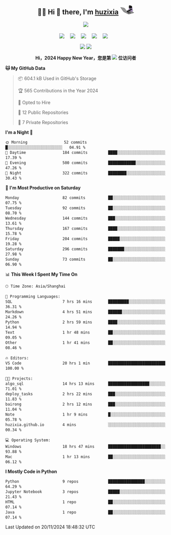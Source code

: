 <div align="center">

## :woman_technologist: Hi 👋 there, I'm [huzixia](https://huzixia.github.io/) <img height="30" src="images/work.gif" />

  <!-- dynamic typing effect 动态打字效果 -->
  <div>
    <a href="https://huzixia.github.io/">
      <img src="https://readme-typing-svg.demolab.com?font=Fira+Code&pause=1000&width=435&lines=console.log(%22Hello%2C%20World%22);胡同学祝您心想事成!&center=true&size=27" />
    </a>
  </div>

  <div>&nbsp;</div>

  <!-- profile logo 个人资料徽标 -->
  <div>
    <a href="https://huzixia.github.io/"><img src="https://img.shields.io/badge/Website-博客-orange" /></a>&emsp;
    <a href="https://www.zhihu.com/people/hu-zi-xia-91"><img src="https://img.shields.io/badge/ZhiHu-知乎-blue" /></a>&emsp;
    <a href="https://twitter.com/zixia80631/"><img src="https://img.shields.io/badge/Twitter-推特-black" /></a>&emsp;
    <a href="https://github.com/HuZixia/Text2Video/assets/38995480/244e64be-3dc4-46bb-8aff-523d8a235a1e"><img src="https://img.shields.io/badge/WeChat-微信-07c160" /></a>&emsp;
    <a href="https://www.cnblogs.com/huzixia"><img src="https://img.shields.io/badge/CnBlog-博客园-yellow" /></a>&emsp;

  </div>

[//]: # (### Github Stats)

 <p>
   <img src="https://github-readme-stats.vercel.app/api?username=HuZixia&rank_icon=github&theme=react&border_color=61dafb&hide_border=true" />
   <img src="https://github-readme-stats.vercel.app/api/top-langs/?username=HuZixia&hide=c%23,powershell,Mathematica,Ruby,Objective-C,Objective-C%2b%2b,Cuda&title_color=61dafb&text_color=ffffff&icon_color=61dafb&bg_color=20232a&langs_count=8&layout=compact&border_color=61dafb&hide_border=true&size_weight=0.5&count_weight=0.5" />
 </p>

</div>

<div align="center"><b>Hi，2024 Happy New Year，您是第 <img src="https://profile-counter.glitch.me/HuZixia/count.svg"></img> 位访问者</b></div>


[//]: # (*   Github Stats)
[//]: # (![Top Langs]&#40;https://github-readme-stats.vercel.app/api/top-langs/?username=HuZixia\&layout=compact&#41;)
[//]: # (![HuZixia's GitHub stats]&#40;https://github-readme-stats.vercel.app/api?username=HuZixia\&rank_icon=github&theme=tokyonight&#41;)


<!--START_SECTION:waka-->
**🐱 My GitHub Data** 

> 📦 604.1 kB Used in GitHub's Storage 
 > 
> 🏆 565 Contributions in the Year 2024
 > 
> 💼 Opted to Hire
 > 
> 📜 12 Public Repositories 
 > 
> 🔑 7 Private Repositories 
 > 
**I'm a Night 🦉** 

```text
🌞 Morning                52 commits          █░░░░░░░░░░░░░░░░░░░░░░░░   04.91 % 
🌆 Daytime                184 commits         ████░░░░░░░░░░░░░░░░░░░░░   17.39 % 
🌃 Evening                500 commits         ████████████░░░░░░░░░░░░░   47.26 % 
🌙 Night                  322 commits         ████████░░░░░░░░░░░░░░░░░   30.43 % 
```
📅 **I'm Most Productive on Saturday** 

```text
Monday                   82 commits          ██░░░░░░░░░░░░░░░░░░░░░░░   07.75 % 
Tuesday                  92 commits          ██░░░░░░░░░░░░░░░░░░░░░░░   08.70 % 
Wednesday                144 commits         ███░░░░░░░░░░░░░░░░░░░░░░   13.61 % 
Thursday                 167 commits         ████░░░░░░░░░░░░░░░░░░░░░   15.78 % 
Friday                   204 commits         █████░░░░░░░░░░░░░░░░░░░░   19.28 % 
Saturday                 296 commits         ███████░░░░░░░░░░░░░░░░░░   27.98 % 
Sunday                   73 commits          ██░░░░░░░░░░░░░░░░░░░░░░░   06.90 % 
```


📊 **This Week I Spent My Time On** 

```text
🕑︎ Time Zone: Asia/Shanghai

💬 Programming Languages: 
SQL                      7 hrs 16 mins       █████████░░░░░░░░░░░░░░░░   36.31 % 
Markdown                 4 hrs 51 mins       ██████░░░░░░░░░░░░░░░░░░░   24.26 % 
Python                   2 hrs 59 mins       ████░░░░░░░░░░░░░░░░░░░░░   14.94 % 
Text                     1 hr 48 mins        ██░░░░░░░░░░░░░░░░░░░░░░░   09.05 % 
Other                    1 hr 41 mins        ██░░░░░░░░░░░░░░░░░░░░░░░   08.46 % 

🔥 Editors: 
VS Code                  20 hrs 1 min        █████████████████████████   100.00 % 

🐱‍💻 Projects: 
algo_sql                 14 hrs 13 mins      ██████████████████░░░░░░░   71.01 % 
deploy_tasks             2 hrs 22 mins       ███░░░░░░░░░░░░░░░░░░░░░░   11.83 % 
bairong                  2 hrs 12 mins       ███░░░░░░░░░░░░░░░░░░░░░░   11.04 % 
Note                     1 hr 9 mins         █░░░░░░░░░░░░░░░░░░░░░░░░   05.78 % 
huzixia.github.io        4 mins              ░░░░░░░░░░░░░░░░░░░░░░░░░   00.34 % 

💻 Operating System: 
Windows                  18 hrs 47 mins      ███████████████████████░░   93.88 % 
Mac                      1 hr 13 mins        ██░░░░░░░░░░░░░░░░░░░░░░░   06.12 % 
```

**I Mostly Code in Python** 

```text
Python                   9 repos             ████████████████░░░░░░░░░   64.29 % 
Jupyter Notebook         3 repos             █████░░░░░░░░░░░░░░░░░░░░   21.43 % 
HTML                     1 repo              ██░░░░░░░░░░░░░░░░░░░░░░░   07.14 % 
Java                     1 repo              ██░░░░░░░░░░░░░░░░░░░░░░░   07.14 % 
```




 Last Updated on 20/11/2024 18:48:32 UTC
<!--END_SECTION:waka-->


<!--
**HuZixia/HuZixia** is a ✨ _special_ ✨ repository because its `README.md` (this file) appears on your GitHub profile.

Here are some ideas to get you started:

- 🔭 I’m currently working on ...
- 🌱 I’m currently learning ...
- 👯 I’m looking to collaborate on ...
- 🤔 I’m looking for help with ...
- 💬 Ask me about ...
- 📫 How to reach me: ...
- 😄 Pronouns: ...
- ⚡ Fun fact: ...
-->
